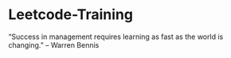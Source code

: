 # Leetcode-Training
“Success in management requires learning as fast as the world is changing.” – Warren Bennis
